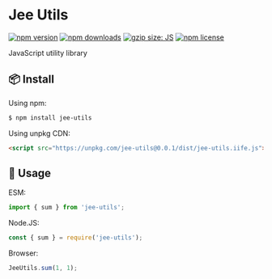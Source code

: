 # Jee Utils

[![npm version](https://img.shields.io/npm/v/jee-utils.svg?style=flat-square)](https://www.npmjs.com/package/jee-utils)
[![npm downloads](https://img.shields.io/npm/dm/jee-utils.svg?style=flat-square)](http://npm-stat.com/charts.html?package=jee-utils)
[![gzip size: JS](http://img.badgesize.io/https://unpkg.com/jee-utils/dist/jee-utils.umd.cjs?compression=gzip&label=gzip%20size:%20JS)](https://unpkg.com/jee-utils/dist/jee-utils.umd.cjs)
[![npm license](https://img.shields.io/github/license/mashape/apistatus.svg)](LICENSE)

JavaScript utility library

## 📦 Install

Using npm:

```bash
$ npm install jee-utils
```

Using unpkg CDN:

```html
<script src="https://unpkg.com/jee-utils@0.0.1/dist/jee-utils.iife.js"></script>
```

## 🔨 Usage

ESM:

```javascript
import { sum } from 'jee-utils';
```

Node.JS:

```javascript
const { sum } = require('jee-utils');
```

Browser:

```javascript
JeeUtils.sum(1, 1);
```
